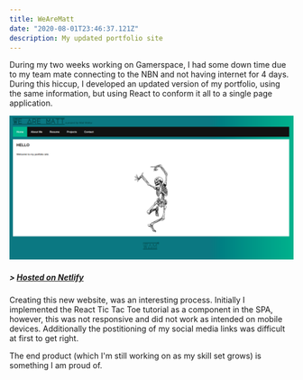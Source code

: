 ```yaml
---
title: WeAreMatt
date: "2020-08-01T23:46:37.121Z"
description: My updated portfolio site
---
```


During my two weeks working on Gamerspace, I had some down time due to my team mate 
connecting to the NBN and not having internet for 4 days. During this hiccup, I developed an updated version of my portfolio, using the same information, but using React to conform it all to a single page application.  

![Screenshot of the home page](./WAM1.png)

##### > [Hosted on Netlify](https://wearematt88.netlify.app/ "wearematt88.netlify.app")

Creating this new website, was an interesting process. Initially I implemented the React Tic Tac Toe tutorial as a component in the SPA, however, this was not responsive and did not work as intended on mobile devices. Additionally the postitioning of my social media links was difficult at first to get right.  

The end product (which I'm still working on as my skill set grows) is something I am proud of. 

